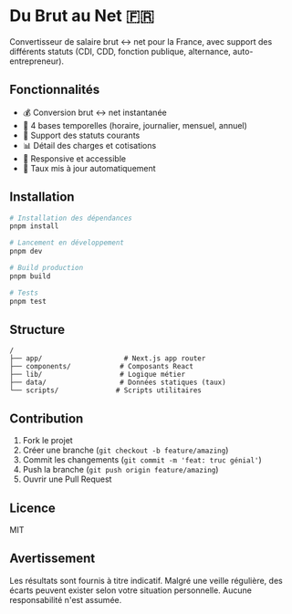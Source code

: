 # Du Brut au Net 🇫🇷

Convertisseur de salaire brut ↔ net pour la France, avec support des différents statuts (CDI, CDD, fonction publique, alternance, auto-entrepreneur).

## Fonctionnalités

- 💰 Conversion brut ↔ net instantanée
- 📅 4 bases temporelles (horaire, journalier, mensuel, annuel)
- 👥 Support des statuts courants
- 📊 Détail des charges et cotisations
- 📱 Responsive et accessible
- 🔄 Taux mis à jour automatiquement

## Installation

```bash
# Installation des dépendances
pnpm install

# Lancement en développement
pnpm dev

# Build production
pnpm build

# Tests
pnpm test
```

## Structure

```
/
├── app/                    # Next.js app router
├── components/            # Composants React
├── lib/                   # Logique métier
├── data/                  # Données statiques (taux)
└── scripts/              # Scripts utilitaires
```

## Contribution

1. Fork le projet
2. Créer une branche (`git checkout -b feature/amazing`)
3. Commit les changements (`git commit -m 'feat: truc génial'`)
4. Push la branche (`git push origin feature/amazing`)
5. Ouvrir une Pull Request

## Licence

MIT

## Avertissement

Les résultats sont fournis à titre indicatif. Malgré une veille régulière, des écarts peuvent exister selon votre situation personnelle. Aucune responsabilité n'est assumée.
